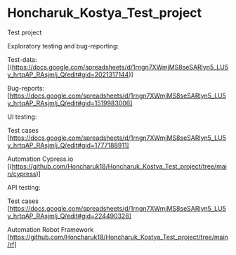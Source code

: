# Honcharuk_Kostya_Test_project
Test project

Exploratory testing and bug-reporting:

Test-data: [(https://docs.google.com/spreadsheets/d/1rngn7XWmjMS8seSARlyn5_LU5y_hrtqAP_RAsjmlj_Q/edit#gid=2021317144)]

Bug-reports: [https://docs.google.com/spreadsheets/d/1rngn7XWmjMS8seSARlyn5_LU5y_hrtqAP_RAsjmlj_Q/edit#gid=1519983006]

UI testing:

Test cases [https://docs.google.com/spreadsheets/d/1rngn7XWmjMS8seSARlyn5_LU5y_hrtqAP_RAsjmlj_Q/edit#gid=1777188911]

Automation Cypress.io [(https://github.com/Honcharuk18/Honcharuk_Kostya_Test_project/tree/main/cypress)]

API testing:

Test cases [https://docs.google.com/spreadsheets/d/1rngn7XWmjMS8seSARlyn5_LU5y_hrtqAP_RAsjmlj_Q/edit#gid=224490328]

Automation Robot Framework [https://github.com/Honcharuk18/Honcharuk_Kostya_Test_project/tree/main/rf]
